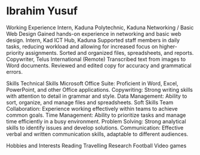# Ibrahim Yusuf 
Working Experience
Intern, Kaduna Polytechnic, Kaduna
Networking / Basic Web Design
Gained hands-on experience in networking and basic web design.
Intern, Kad ICT Hub, Kaduna
Supported staff members in daily tasks, reducing workload and allowing for increased focus on higher-priority assignments.
Sorted and organized files, spreadsheets, and reports.
Copywriter, Telus International (Remote)
Transcribed text from images to Word documents.
Reviewed and edited copy for accuracy and grammatical errors.

Skills
Technical Skills
Microsoft Office Suite: Proficient in Word, Excel, PowerPoint, and other Office applications.
Copywriting: Strong writing skills with attention to detail in grammar and style.
Data Management: Ability to sort, organize, and manage files and spreadsheets.
Soft Skills
Team Collaboration: Experience working effectively within teams to achieve common goals.
Time Management: Ability to prioritize tasks and manage time efficiently in a busy environment.
Problem Solving: Strong analytical skills to identify issues and develop solutions.
Communication: Effective verbal and written communication skills, adaptable to different audiences.

Hobbies and Interests
Reading
Travelling
Research
Football
Video games

